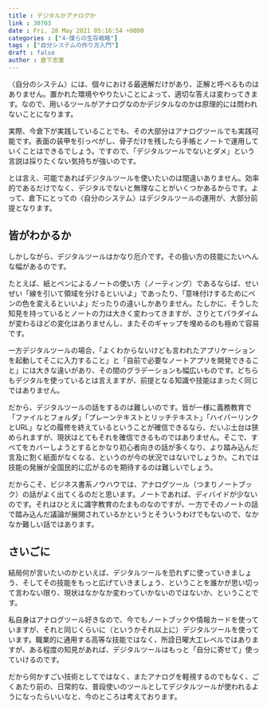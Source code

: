 ```yaml
---
title : デジタルかアナログか
link : 30703
date : Fri, 28 May 2021 05:16:54 +0000
categories : ["4-僕らの生存戦略"]
tags : ["自分システムの作り方入門"]
draft : false
author : 倉下忠憲
---
```


〈自分のシステム〉には、個々における最適解だけがあり、正解と呼べるものはありません。置かれた環境ややりたいことによって、適切な答えは変わってきます。なので、用いるツールがアナログなのかデジタルなのかは原理的には問われないことになります。

実際、今倉下が実践していることでも、その大部分はアナログツールでも実践可能です。表面の装甲を引っぺがし、骨子だけを残したら手帳とノートで運用していくことはできるでしょう。ですので、「デジタルツールでないとダメ」という言説は採りたくない気持ちが強いのです。

とは言え、可能であればデジタルツールを使いたいのは間違いありません。効率的であるだけでなく、デジタルでないと無理なことがいくつかあるからです。よって、倉下にとっての〈自分のシステム〉はデジタルツールの運用が、大部分前提となります。

<h2>皆がわかるか</h2>

しかしながら、デジタルツールはかなり厄介です。その扱い方の技能にたいへんな幅があるのです。

たとえば、紙とペンによるノートの使い方（ノーティング）であるならば、せいぜい「線を引いて領域を分けるといいよ」であったり、「意味付けするためにペンの色を変えるといいよ」だったりの違いしかありません。たしかに、そうした知見を持っているとノートの力は大きく変わってきますが、さりとてパラダイムが変わるほどの変化はありませんし、またそのギャップを埋めるのも極めて容易です。

一方デジタルツールの場合、「よくわからないけども言われたアプリケーションを起動してそこに入力すること」と「自前で必要なノートアプリを開発できること」には大きな違いがあり、その間のグラデーションも幅広いものです。どちらもデジタルを使っているとは言えますが、前提となる知識や技能はまったく同じではありません。

だから、デジタルツールの話をするのは難しいのです。皆が一様に義務教育で「ファイルとフォルダ」「プレーンテキストとリッチテキスト」「ハイパーリンクとURL」などの履修を終えているということが確信できるなら、だいぶ土台は狭められますが、現状はとてもそれを確信できるものではありません。そこで、すべてをカバーしようとするとかなり初心者向きの話が多くなり、より踏み込んだ言及に割く紙面がなくなる、というのが今の状況ではないでしょうか。これでは技能の発展が全国民的に広がるのを期待するのは難しいでしょう。

だからこそ、ビジネス書系ノウハウでは、アナログツール（つまりノートブック）の話がよく出てくるのだと思います。ノートであれば、ディバイドが少ないのです。それはひとえに識字教育のたまものなのですが、一方でそのノートの話で踏み込んだ議論が展開されているかというとそういうわけでもないので、なかなか難しい話ではあります。

<h2>さいごに</h2>

結局何が言いたいのかといえば、デジタルツールを恐れずに使っていきましょう、そしてその技能をもっと広げていきましょう、ということを誰かが思い切って言わない限り、現状はなかなか変わっていかないのではないか、ということです。

私自身はアナログツール好きなので、今でもノートブックや情報カードを使っていますが、それと同じくらいに（というかそれ以上に）デジタルツールを使っています。職業的に通用する高等な技能ではなく、所詮日曜大工レベルではありますが、ある程度の知見があれば、デジタルツールはもっと「自分に寄せて」使っていけるのです。

だから何かすごい技術としてではなく、またアナログを軽視するのでもなく、ごくあたり前の、日常的な、普段使いのツールとしてデジタルツールが使われるようになったらいいなと、今のところは考えております。